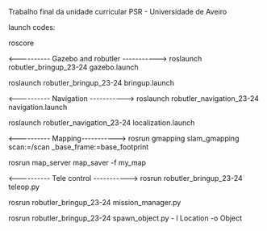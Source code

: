 Trabalho final da unidade curricular PSR - Universidade de Aveiro

launch codes:

roscore


<---------- Gazebo and robutler ----------->
roslaunch robutler_bringup_23-24 gazebo.launch

roslaunch robutler_bringup_23-24 bringup.launch


<---------- Navigation ----------->
roslaunch robutler_navigation_23-24 navigation.launch

roslaunch robutler_navigation_23-24 localization.launch


<---------- Mapping----------->
rosrun gmapping slam_gmapping scan:=/scan _base_frame:=base_footprint

rosrun map_server map_saver -f my_map





<---------- Tele control ----------->
rosrun robutler_bringup_23-24 teleop.py

rosrun robutler_bringup_23-24 mission_manager.py

rosrun robutler_bringup_23-24 spawn_object.py - l Location -o Object


